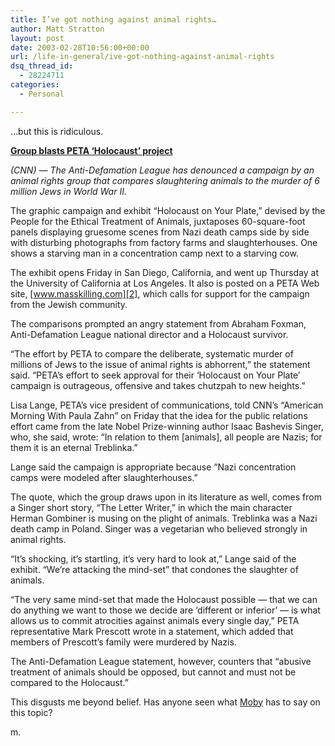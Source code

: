 ```yaml
---
title: I’ve got nothing against animal rights…
author: Matt Stratton
layout: post
date: 2003-02-28T10:56:00+00:00
url: /life-in-general/ive-got-nothing-against-animal-rights
dsq_thread_id:
  - 28224711
categories:
  - Personal

---
```

&#8230;but this is ridiculous.

[**Group blasts PETA &#8216;Holocaust&#8217; project**][1]
  
_(CNN) &#8212; The Anti-Defamation League has denounced a campaign by an animal rights group that compares slaughtering animals to the murder of 6 million Jews in World War II._

The graphic campaign and exhibit &#8220;Holocaust on Your Plate,&#8221; devised by the People for the Ethical Treatment of Animals, juxtaposes 60-square-foot panels displaying gruesome scenes from Nazi death camps side by side with disturbing photographs from factory farms and slaughterhouses. One shows a starving man in a concentration camp next to a starving cow.

The exhibit opens Friday in San Diego, California, and went up Thursday at the University of California at Los Angeles. It also is posted on a PETA Web site, [www.masskilling.com][2], which calls for support for the campaign from the Jewish community.

The comparisons prompted an angry statement from Abraham Foxman, Anti-Defamation League national director and a Holocaust survivor.

&#8220;The effort by PETA to compare the deliberate, systematic murder of millions of Jews to the issue of animal rights is abhorrent,&#8221; the statement said. &#8220;PETA&#8217;s effort to seek approval for their &#8216;Holocaust on Your Plate&#8217; campaign is outrageous, offensive and takes chutzpah to new heights.&#8221;

Lisa Lange, PETA&#8217;s vice president of communications, told CNN&#8217;s &#8220;American Morning With Paula Zahn&#8221; on Friday that the idea for the public relations effort came from the late Nobel Prize-winning author Isaac Bashevis Singer, who, she said, wrote: &#8220;In relation to them [animals], all people are Nazis; for them it is an eternal Treblinka.&#8221;

Lange said the campaign is appropriate because &#8220;Nazi concentration camps were modeled after slaughterhouses.&#8221;

The quote, which the group draws upon in its literature as well, comes from a Singer short story, &#8220;The Letter Writer,&#8221; in which the main character Herman Gombiner is musing on the plight of animals. Treblinka was a Nazi death camp in Poland. Singer was a vegetarian who believed strongly in animal rights.

&#8220;It&#8217;s shocking, it&#8217;s startling, it&#8217;s very hard to look at,&#8221; Lange said of the exhibit. &#8220;We&#8217;re attacking the mind-set&#8221; that condones the slaughter of animals.

&#8220;The very same mind-set that made the Holocaust possible &#8212; that we can do anything we want to those we decide are &#8216;different or inferior&#8217; &#8212; is what allows us to commit atrocities against animals every single day,&#8221; PETA representative Mark Prescott wrote in a statement, which added that members of Prescott&#8217;s family were murdered by Nazis.

The Anti-Defamation League statement, however, counters that &#8220;abusive treatment of animals should be opposed, but cannot and must not be compared to the Holocaust.&#8221;

This disgusts me beyond belief. Has anyone seen what [Moby][3] has to say on this topic?

m.

 [1]: http://www.cnn.com/2003/US/Northeast/02/28/peta.holocaust/index.html
 [2]: http://www.masskilling.com
 [3]: http://www.moby.com